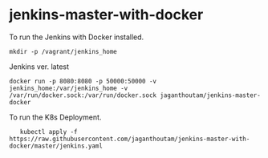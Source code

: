# jenkins-master-with-docker

To run the Jenkins with Docker installed.

	mkdir -p /vagrant/jenkins_home

Jenkins ver. latest


	docker run -p 8080:8080 -p 50000:50000 -v jenkins_home:/var/jenkins_home -v /var/run/docker.sock:/var/run/docker.sock jaganthoutam/jenkins-master-docker


To run the K8s Deployment.

       kubectl apply -f https://raw.githubusercontent.com/jaganthoutam/jenkins-master-with-docker/master/jenkins.yaml
